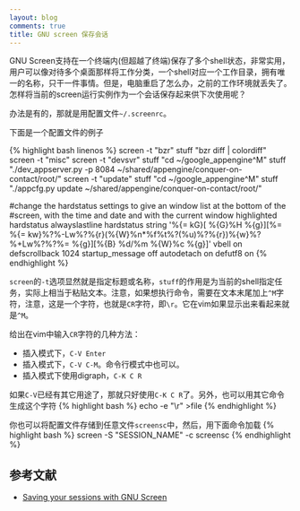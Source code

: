 ```yaml
---
layout: blog
comments: true
title: GNU screen 保存会话
---
```


GNU Screen支持在一个终端内(但超越了终端)保存了多个shell状态，非常实用，用户可以像对待多个桌面那样将工作分类，一个shell对应一个工作目录，拥有唯一的名称，只干一件事情。但是，电脑重启了怎么办，之前的工作环境就丢失了。怎样将当前的screen运行实例作为一个会话保存起来供下次使用呢？

办法是有的，那就是用配置文件`~/.screenrc`。

下面是一个配置文件的例子

{% highlight bash linenos %}
screen -t "bzr"
stuff "bzr diff | colordiff"
screen -t "misc"
screen -t "devsvr"
stuff "cd ~/google_appengine^M"
stuff "./dev_appserver.py -p 8084 ~/shared/appengine/conquer-on-contact/root/"
screen -t "update"
stuff "cd ~/google_appengine^M"
stuff "./appcfg.py update ~/shared/appengine/conquer-on-contact/root/"
 
#change the hardstatus settings to give an window list at the bottom of the
#screen, with the time and date and with the current window highlighted
hardstatus alwayslastline 
hardstatus string '%{= kG}[ %{G}%H %{g}][%= %{= kw}%?%-Lw%?%{r}(%{W}%n*%f%t%?(%u)%?%{r})%{w}%?%+Lw%?%?%= %{g}][%{B} %d/%m %{W}%c %{g}]'
vbell on
defscrollback 1024
startup_message off
autodetach on
defutf8 on
{% endhighlight %}

`screen`的`-t`选项显然就是指定标题或名称，`stuff`的作用是为当前的shell指定任务，实际上相当于粘贴文本。注意，如果想执行命令，需要在文本末尾加上`^M`字符，注意，这是一个字符，也就是`CR`字符，即`\r`。它在vim如果显示出来看起来就是`^M`。

给出在vim中输入`CR`字符的几种方法：

  - 插入模式下，`C-V Enter`
  - 插入模式下，`C-V C-M`。命令行模式中也可以。
  - 插入模式下使用digraph，`C-K C R`

如果`C-V`已经有其它用途了，那就只好使用`C-K C R`了。另外，也可以用其它命令生成这个字符
{% highlight bash %}
echo -e "\r" >file
{% endhighlight %}

你也可以将配置文件存储到任意文件`screensc`中，然后，用下面命令加载
{% highlight bash %}
screen -S "SESSION_NAME" -c screensc
{% endhighlight %}


## 参考文献

  - [Saving your sessions with GNU Screen](http://log.brandonthomson.com/2009/06/saving-your-sessions-with-gnu-screen.html)
